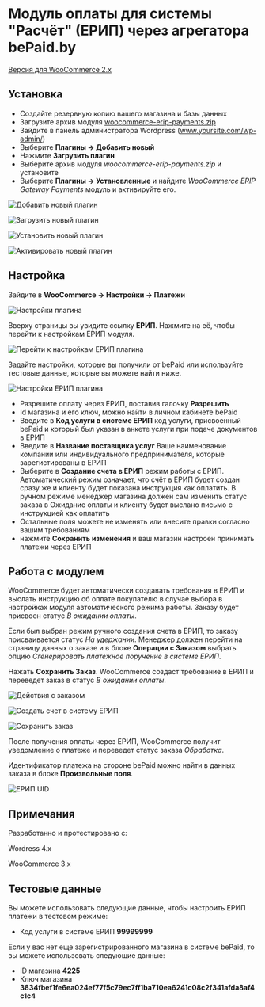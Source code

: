 # Модуль оплаты для системы "Расчёт" (ЕРИП) через агрегатора bePaid.by

[Версия для WooCommerce 2.x](https://github.com/begateway/woocommerce-erip-payment-module/tree/woocommerce-2)

## Установка

  - Создайте резервную копию вашего магазина и базы данных
  - Загрузите архив модуля [woocommerce-erip-payments.zip](https://github.com/beGateway/woocommerce-erip-payment-module/raw/master/woocommerce-erip-payments.zip)
  - Зайдите в панель администратора Wordpress (www.yoursite.com/wp-admin/)
  - Выберите __Плагины -> Добавить новый__
  - Нажмите __Загрузить плагин__
  - Выберите архив модуля _woocommerce-erip-payments.zip_ и установите
  - Выберите __Плагины -> Установленные__ и найдите _WooCommerce ERIP Gateway Payments_ модуль и активируйте его.

![Добавить новый плагин](https://github.com/beGateway/woocommerce-erip-payment-module/raw/master/doc/01_7.jpg)

![Загрузить новый плагин](https://github.com/beGateway/woocommerce-erip-payment-module/raw/master/doc/01_6.jpg)

![Установить новый плагин](https://github.com/beGateway/woocommerce-erip-payment-module/raw/master/doc/01_5.jpg)

![Активировать новый плагин](https://github.com/beGateway/woocommerce-erip-payment-module/raw/master/doc/01_4.jpg)

## Настройка

Зайдите в **WooCommerce -> Настройки -> Платежи**

![Настройки плагина](https://github.com/beGateway/woocommerce-erip-payment-module/raw/master/doc/01_3.jpg)

Вверху страницы вы увидите ссылку __ЕРИП__. Нажмите на её, чтобы перейти к настройкам ЕРИП модуля.

![Перейти к настройкам ЕРИП плагина](https://github.com/beGateway/woocommerce-erip-payment-module/raw/master/doc/01_2.jpg)

Задайте настройки, которые вы получили от bePaid или используйте тестовые данные, которые вы можете найти ниже.

![Настройки ЕРИП плагина](https://github.com/beGateway/woocommerce-erip-payment-module/raw/master/doc/01_1.jpg)


  - Разрешите оплату через ЕРИП, поставив галочку **Разрешить**
  - Id магазина и его ключ, можно найти в личном кабинете bePaid
  - Введите в **Код услуги в системе ЕРИП** код услуги, присвоенный bePaid и который был указан в анкете услуги при подаче документов в ЕРИП
  - Введите в **Название поставщика услуг** Ваше наименование компании или индивидуального предпринимателя, которые зарегистированы в ЕРИП
  - Выберите в **Создание счета в ЕРИП** режим работы с ЕРИП. Автоматический режим означает, что счёт в ЕРИП будет создан сразу же и клиенту будет показана инструкция как оплатить. В ручном режиме менеджер магазина должен сам изменить статус заказа в Ожидание оплаты и клиенту будет выслано письмо с инструкцией как оплатить
  - Остальные поля можете не изменять или внесите правки согласно вашим требованиям
  - нажмите **Сохранить изменения** и ваш магазин настроен принимать платежи через ЕРИП

## Работа с модулем

WooCommerce будет автоматически создавать требования в ЕРИП и выслать инструкцию об оплате покупателю в случае выбора в настройках модуля автоматического режима работы. Заказу будет присвоен статус _В ожидании оплаты_.

Если был выбран режим ручного создания счета в ЕРИП, то заказу присваивается статус _На удержании_. Менеджер должен перейти на страницу данных о заказе и в блоке **Операции с Заказом** выбрать опцию _Сгенерировать платежное поручение в системе ЕРИП_.

Нажать **Сохранить Заказ**. WooCommerce создаст требование в ЕРИП и переведет заказ в статус _В ожидании оплаты_.

![Действия с заказом](https://github.com/beGateway/woocommerce-erip-payment-module/raw/master/doc/create_erip_1.jpg)

![Создать счет в систему ЕРИП](https://github.com/beGateway/woocommerce-erip-payment-module/raw/master/doc/create_erip_3.jpg)

![Сохранить заказ](https://github.com/beGateway/woocommerce-erip-payment-module/raw/master/doc/create_erip_2.jpg)

После получения оплаты через ЕРИП, WooCommerce получит уведомление о платеже и переведет статус заказа _Обработка_.

Идентификатор платежа на стороне bePaid можно найти в данных заказа в блоке __Произвольные поля__.

![ЕРИП UID](https://github.com/beGateway/woocommerce-erip-payment-module/raw/master/doc/erip-uid_1.jpg)

## Примечания

Разработанно и протестировано с:

Wordress 4.x

WooCommerce 3.x

## Тестовые данные

Вы можете использовать следующие данные, чтобы настроить ЕРИП платежи в тестовом режиме:

  - Код услуги в системе ЕРИП **99999999**

Если у вас нет еще зарегистрированного магазина в системе bePaid, то вы можете использовать следующие данные:

  - ID магазина **4225**
  - Ключ магазина **3834fbef1fe6ea024ef77f5c79ec7ff1ba710ea6241c08c2f341afda8af4c1c4**
